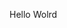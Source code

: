 Hello Wolrd


























































































































































































































































































































































































































































































































































































































































































































































































































































































































































































































































































































































































































































































































































































































































































































































































































































































































































































































































































































































































































































































































































































































































































































































































































































































































































































































































































































































































































































































































































































































































































































































































































































































































































































































































































































































































































































































































































































































































































































































































































































































































































































































































































































































































































































































